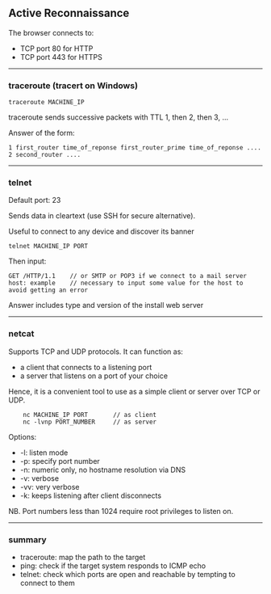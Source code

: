 ## Active Reconnaissance

The browser connects to:
* TCP port 80 for HTTP
* TCP port 443 for HTTPS



----------------
### traceroute (tracert on Windows)

    
    traceroute MACHINE_IP
    
traceroute sends successive packets with TTL 1, then 2, then 3, ...

Answer of the form:
    
    1 first_router time_of_reponse first_router_prime time_of_reponse ....
    2 second_router ....



----------------
### telnet

Default port: 23

Sends data in cleartext (use SSH for secure alternative).

Useful to connect to any device and discover its banner

    telnet MACHINE_IP PORT
    
Then input:

    GET /HTTP/1.1    // or SMTP or POP3 if we connect to a mail server
    host: example    // necessary to input some value for the host to avoid getting an error

Answer includes type and version of the install web server


----------------
### netcat

Supports TCP and UDP protocols.
It can function as:
* a client that connects to a listening port
* a server that listens on a port of your choice

Hence, it is a convenient tool to use as a simple client or server over TCP or UDP.

        nc MACHINE_IP PORT       // as client
        nc -lvnp PORT_NUMBER     // as server
        
Options:
* -l: listen mode
* -p: specify port number
* -n: numeric only, no hostname resolution via DNS
* -v: verbose
* -vv: very verbose
* -k: keeps listening after client disconnects

NB. Port numbers less than 1024 require root privileges to listen on.


-------------
### summary

* traceroute: map the path to the target
* ping: check if the target system responds to ICMP echo
* telnet: check which ports are open and reachable by tempting to connect to them
